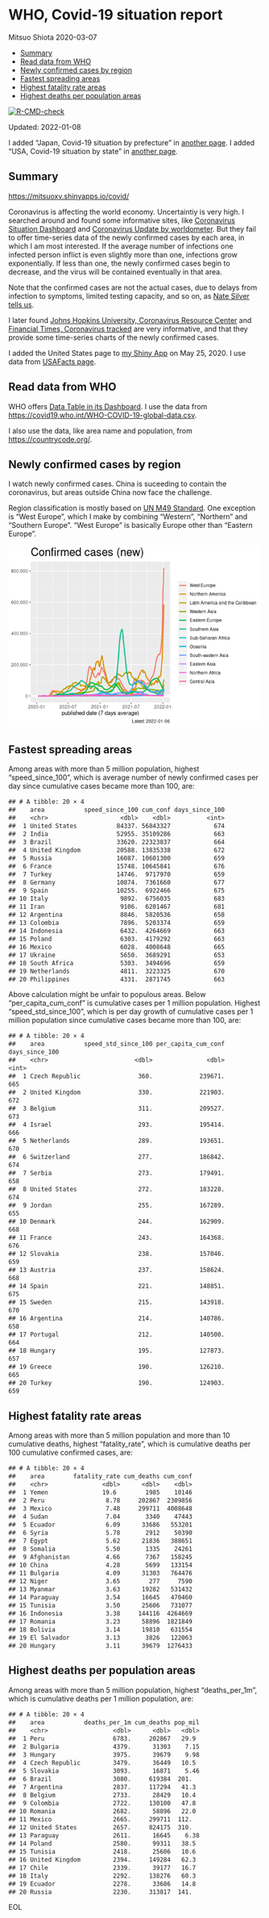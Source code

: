 WHO, Covid-19 situation report
================
Mitsuo Shiota
2020-03-07

-   [Summary](#summary)
-   [Read data from WHO](#read-data-from-who)
-   [Newly confirmed cases by region](#newly-confirmed-cases-by-region)
-   [Fastest spreading areas](#fastest-spreading-areas)
-   [Highest fatality rate areas](#highest-fatality-rate-areas)
-   [Highest deaths per population
    areas](#highest-deaths-per-population-areas)

<!-- badges: start -->

[![R-CMD-check](https://github.com/mitsuoxv/covid/workflows/R-CMD-check/badge.svg)](https://github.com/mitsuoxv/covid/actions)
<!-- badges: end -->

Updated: 2022-01-08

I added “Japan, Covid-19 situation by prefecture” in [another
page](Japan.md). I added “USA, Covid-19 situation by state” in [another
page](USA.md).

## Summary

<https://mitsuoxv.shinyapps.io/covid/>

Coronavirus is affecting the world economy. Uncertaintiy is very high. I
searched around and found some informative sites, like [Coronavirus
Situation
Dashboard](https://who.maps.arcgis.com/apps/opsdashboard/index.html#/c88e37cfc43b4ed3baf977d77e4a0667)
and [Coronavirus Update by
worldometer](https://www.worldometers.info/coronavirus/). But they fail
to offer time-series data of the newly confirmed cases by each area, in
which I am most interested. If the average number of infections one
infected person inflict is even slightly more than one, infections grow
exponentially. If less than one, the newly confirmed cases begin to
decrease, and the virus will be contained eventually in that area.

Note that the confirmed cases are not the actual cases, due to delays
from infection to symptoms, limited testing capacity, and so on, as
[Nate Silver tells
us](https://fivethirtyeight.com/features/coronavirus-case-counts-are-meaningless/).

I later found [Johns Hopkins University, Coronavirus Resource
Center](https://coronavirus.jhu.edu/) and [Financial Times, Coronavirus
tracked](https://www.ft.com/content/a26fbf7e-48f8-11ea-aeb3-955839e06441)
are very informative, and that they provide some time-series charts of
the newly confirmed cases.

I added the United States page to [my Shiny
App](https://mitsuoxv.shinyapps.io/covid/) on May 25, 2020. I use data
from [USAFacts
page](https://usafacts.org/visualizations/coronavirus-covid-19-spread-map/).

## Read data from WHO

WHO offers [Data Table in its Dashboard](https://covid19.who.int/table).
I use the data from
<https://covid19.who.int/WHO-COVID-19-global-data.csv>.

I also use the data, like area name and population, from
<https://countrycode.org/>.

## Newly confirmed cases by region

I watch newly confirmed cases. China is suceeding to contain the
coronavirus, but areas outside China now face the challenge.

Region classification is mostly based on [UN M49
Standard](https://unstats.un.org/unsd/methodology/m49/). One exception
is “West Europe”, which I make by combining “Western”, “Northern” and
“Southern Europe”. “West Europe” is basically Europe other than “Eastern
Europe”.

![](README_files/figure-gfm/chart-1.png)<!-- -->

## Fastest spreading areas

Among areas with more than 5 million population, highest
“speed\_since\_100”, which is average number of newly confirmed cases
per day since cumulative cases became more than 100, are:

    ## # A tibble: 20 × 4
    ##    area           speed_since_100 cum_conf days_since_100
    ##    <chr>                    <dbl>    <dbl>          <int>
    ##  1 United States           84337. 56843327            674
    ##  2 India                   52955. 35109286            663
    ##  3 Brazil                  33620. 22323837            664
    ##  4 United Kingdom          20588. 13835338            672
    ##  5 Russia                  16087. 10601300            659
    ##  6 France                  15748. 10645841            676
    ##  7 Turkey                  14746.  9717970            659
    ##  8 Germany                 10874.  7361660            677
    ##  9 Spain                   10255.  6922466            675
    ## 10 Italy                    9892.  6756035            683
    ## 11 Iran                     9106.  6201467            681
    ## 12 Argentina                8846.  5820536            658
    ## 13 Colombia                 7896.  5203374            659
    ## 14 Indonesia                6432.  4264669            663
    ## 15 Poland                   6303.  4179292            663
    ## 16 Mexico                   6028.  4008648            665
    ## 17 Ukraine                  5650.  3689291            653
    ## 18 South Africa             5303.  3494696            659
    ## 19 Netherlands              4811.  3223325            670
    ## 20 Philippines              4331.  2871745            663

Above calculation might be unfair to populous areas. Below
“per\_capita\_cum\_conf” is cumulative cases per 1 million population.
Highest “speed\_std\_since\_100”, which is per day growth of cumulative
cases per 1 million population since cumulative cases became more than
100, are:

    ## # A tibble: 20 × 4
    ##    area           speed_std_since_100 per_capita_cum_conf days_since_100
    ##    <chr>                        <dbl>               <dbl>          <int>
    ##  1 Czech Republic                360.             239671.            665
    ##  2 United Kingdom                330.             221903.            672
    ##  3 Belgium                       311.             209527.            673
    ##  4 Israel                        293.             195414.            666
    ##  5 Netherlands                   289.             193651.            670
    ##  6 Switzerland                   277.             186842.            674
    ##  7 Serbia                        273.             179491.            658
    ##  8 United States                 272.             183228.            674
    ##  9 Jordan                        255.             167289.            655
    ## 10 Denmark                       244.             162909.            668
    ## 11 France                        243.             164368.            676
    ## 12 Slovakia                      238.             157046.            659
    ## 13 Austria                       237.             158624.            668
    ## 14 Spain                         221.             148851.            675
    ## 15 Sweden                        215.             143918.            670
    ## 16 Argentina                     214.             140786.            658
    ## 17 Portugal                      212.             140500.            664
    ## 18 Hungary                       195.             127873.            657
    ## 19 Greece                        190.             126210.            665
    ## 20 Turkey                        190.             124903.            659

## Highest fatality rate areas

Among areas with more than 5 million population and more than 10
cumulative deaths, highest “fatality\_rate”, which is cumulative deaths
per 100 cumulative confirmed cases, are:

    ## # A tibble: 20 × 4
    ##    area        fatality_rate cum_deaths cum_conf
    ##    <chr>               <dbl>      <dbl>    <dbl>
    ##  1 Yemen               19.6        1985    10146
    ##  2 Peru                 8.78     202867  2309856
    ##  3 Mexico               7.48     299711  4008648
    ##  4 Sudan                7.04       3340    47443
    ##  5 Ecuador              6.09      33686   553201
    ##  6 Syria                5.78       2912    50390
    ##  7 Egypt                5.62      21836   388651
    ##  8 Somalia              5.50       1335    24261
    ##  9 Afghanistan          4.66       7367   158245
    ## 10 China                4.28       5699   133154
    ## 11 Bulgaria             4.09      31303   764476
    ## 12 Niger                3.65        277     7590
    ## 13 Myanmar              3.63      19282   531432
    ## 14 Paraguay             3.54      16645   470460
    ## 15 Tunisia              3.50      25606   731077
    ## 16 Indonesia            3.38     144116  4264669
    ## 17 Romania              3.23      58896  1821849
    ## 18 Bolivia              3.14      19810   631554
    ## 19 El Salvador          3.13       3826   122063
    ## 20 Hungary              3.11      39679  1276433

## Highest deaths per population areas

Among areas with more than 5 million population, highest
“deaths\_per\_1m”, which is cumulative deaths per 1 million population,
are:

    ## # A tibble: 20 × 4
    ##    area           deaths_per_1m cum_deaths pop_mil
    ##    <chr>                  <dbl>      <dbl>   <dbl>
    ##  1 Peru                   6783.     202867   29.9 
    ##  2 Bulgaria               4379.      31303    7.15
    ##  3 Hungary                3975.      39679    9.98
    ##  4 Czech Republic         3479.      36449   10.5 
    ##  5 Slovakia               3093.      16871    5.46
    ##  6 Brazil                 3080.     619384  201.  
    ##  7 Argentina              2837.     117294   41.3 
    ##  8 Belgium                2733.      28429   10.4 
    ##  9 Colombia               2722.     130100   47.8 
    ## 10 Romania                2682.      58896   22.0 
    ## 11 Mexico                 2665.     299711  112.  
    ## 12 United States          2657.     824175  310.  
    ## 13 Paraguay               2611.      16645    6.38
    ## 14 Poland                 2580.      99311   38.5 
    ## 15 Tunisia                2418.      25606   10.6 
    ## 16 United Kingdom         2394.     149284   62.3 
    ## 17 Chile                  2339.      39177   16.7 
    ## 18 Italy                  2292.     138276   60.3 
    ## 19 Ecuador                2278.      33686   14.8 
    ## 20 Russia                 2230.     313817  141.

EOL
